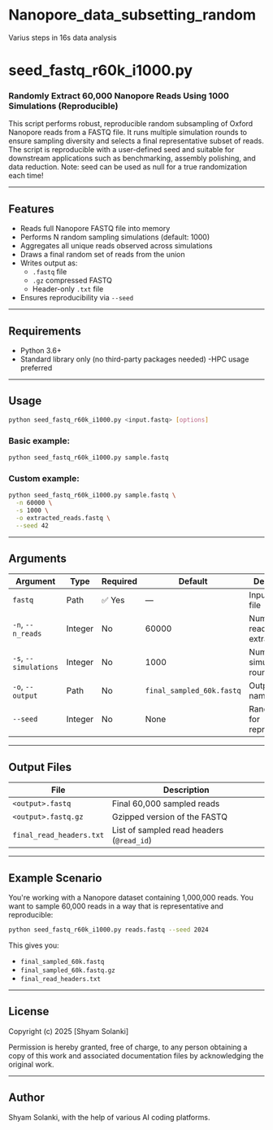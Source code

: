 # Nanopore_data_subsetting_random
Varius steps in 16s data analysis


# seed_fastq_r60k_i1000.py

### Randomly Extract 60,000 Nanopore Reads Using 1000 Simulations (Reproducible)

This script performs robust, reproducible random subsampling of Oxford Nanopore reads from a FASTQ file. It runs multiple simulation rounds to ensure sampling diversity and selects a final representative subset of reads. The script is reproducible with a user-defined seed and suitable for downstream applications such as benchmarking, assembly polishing, and data reduction. 
Note: seed can be used as null for a true randomization each time!

---

## Features

- Reads full Nanopore FASTQ file into memory
- Performs N random sampling simulations (default: 1000)
- Aggregates all unique reads observed across simulations
- Draws a final random set of reads from the union
- Writes output as:
  - `.fastq` file
  - `.gz` compressed FASTQ
  - Header-only `.txt` file
- Ensures reproducibility via `--seed`

---

## Requirements

- Python 3.6+
- Standard library only (no third-party packages needed)
-HPC usage preferred
---

## Usage

```bash
python seed_fastq_r60k_i1000.py <input.fastq> [options]
```

### Basic example:

```bash
python seed_fastq_r60k_i1000.py sample.fastq
```

### Custom example:

```bash
python seed_fastq_r60k_i1000.py sample.fastq \
  -n 60000 \
  -s 1000 \
  -o extracted_reads.fastq \
  --seed 42
```

---

## Arguments

| Argument               | Type     | Required | Default                   | Description |
|------------------------|----------|----------|---------------------------|-------------|
| `fastq`                | Path     | ✅ Yes   | —                         | Input FASTQ file |
| `-n`, `--n_reads`      | Integer  | No       | 60000                     | Number of reads to extract |
| `-s`, `--simulations`  | Integer  | No       | 1000                      | Number of simulation rounds |
| `-o`, `--output`       | Path     | No       | `final_sampled_60k.fastq` | Output file name |
| `--seed`               | Integer  | No       | None                      | Random seed for reproducibility |

---

## Output Files

| File                         | Description |
|------------------------------|-------------|
| `<output>.fastq`             | Final 60,000 sampled reads |
| `<output>.fastq.gz`          | Gzipped version of the FASTQ |
| `final_read_headers.txt`     | List of sampled read headers (`@read_id`) |

---

## Example Scenario

You're working with a Nanopore dataset containing 1,000,000 reads. You want to sample 60,000 reads in a way that is representative and reproducible:

```bash
python seed_fastq_r60k_i1000.py reads.fastq --seed 2024
```

This gives you:
- `final_sampled_60k.fastq`
- `final_sampled_60k.fastq.gz`
- `final_read_headers.txt`

---

## License

Copyright (c) 2025 [Shyam Solanki]

Permission is hereby granted, free of charge, to any person obtaining a copy
of this work and associated documentation files by acknowledging the original work.



---

## Author

Shyam Solanki, with the help of various AI coding platforms.

